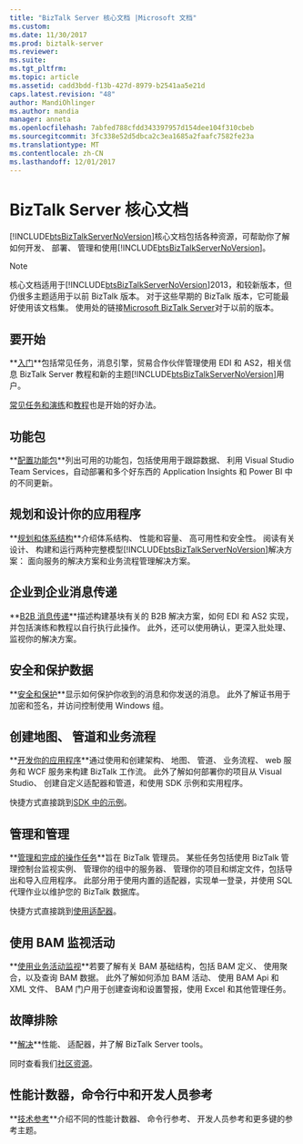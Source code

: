 ```yaml
---
title: "BizTalk Server 核心文档 |Microsoft 文档"
ms.custom: 
ms.date: 11/30/2017
ms.prod: biztalk-server
ms.reviewer: 
ms.suite: 
ms.tgt_pltfrm: 
ms.topic: article
ms.assetid: cadd3bdd-f13b-427d-8979-b2541aa5e21d
caps.latest.revision: "48"
author: MandiOhlinger
ms.author: mandia
manager: anneta
ms.openlocfilehash: 7abfed788cfdd343397957d154dee104f310cbeb
ms.sourcegitcommit: 3fc338e52d5dbca2c3ea1685a2faafc7582fe23a
ms.translationtype: MT
ms.contentlocale: zh-CN
ms.lasthandoff: 12/01/2017
---
```

# <a name="biztalk-server-core-documentation"></a>BizTalk Server 核心文档
[!INCLUDE[btsBizTalkServerNoVersion](../includes/btsbiztalkservernoversion-md.md)]核心文档包括各种资源，可帮助你了解如何开发、 部署、 管理和使用[!INCLUDE[btsBizTalkServerNoVersion](../includes/btsbiztalkservernoversion-md.md)]。  

> [!NOTE] 
> 核心文档适用于[!INCLUDE[btsBizTalkServerNoVersion](../includes/btsbiztalkservernoversion-md.md)]2013，和较新版本，但仍很多主题适用于以前 BizTalk 版本。 对于这些早期的 BizTalk 版本，它可能最好使用该文档集。 使用处的链接[Microsoft BizTalk Server](https://msdn.microsoft.com/library/dd547397\(BTS.10\).aspx)对于以前的版本。  

## <a name="get-started"></a>要开始
**[入门](../core/getting-started-with-biztalk-server.md)**包括常见任务，消息引擎，贸易合作伙伴管理使用 EDI 和 AS2，相关信息 BizTalk Server 教程和新的主题[!INCLUDE[btsBizTalkServerNoVersion](../includes/btsbiztalkservernoversion-md.md)]用户。
  
[常见任务和演练](http://msdn.microsoft.com/library/cd02757d-48c6-4ba4-b72d-02acd0b1eff1)和[教程](http://msdn.microsoft.com/library/1e404aca-6e25-4189-a0cc-5e9b95194b81)也是开始的好办法。

## <a name="feature-pack"></a>功能包 
**[配置功能包](../core/configure-the-feature-pack.md)**列出可用的功能包，包括使用用于跟踪数据、 利用 Visual Studio Team Services，自动部署和多个好东西的 Application Insights 和 Power BI 中的不同更新。 
  
## <a name="plan-and-architect-your-applications"></a>规划和设计你的应用程序
**[规划和体系结构](../core/plan-and-architect-your-biztalk-server-solution.md)**介绍体系结构、 性能和容量、 高可用性和安全性。 阅读有关设计、 构建和运行两种完整模型[!INCLUDE[btsBizTalkServerNoVersion](../includes/btsbiztalkservernoversion-md.md)]解决方案： 面向服务的解决方案和业务流程管理解决方案。

## <a name="business-to-business-messaging"></a>企业到企业消息传递
**[B2B 消息传递](../core/trading-partner-management-using-biztalk-server.md)**描述构建基块有关的 B2B 解决方案，如何 EDI 和 AS2 实现，并包括演练和教程以自行执行此操作。 此外，还可以使用确认，更深入批处理、 监视你的解决方案。 

## <a name="secure-and-protect-your-data"></a>安全和保护数据
**[安全和保护](../core/secure-and-protect-your-biztalk-messages.md)**显示如何保护你收到的消息和你发送的消息。 此外了解证书用于加密和签名，并访问控制使用 Windows 组。

## <a name="create-maps-pipelines-and-orchestrations"></a>创建地图、 管道和业务流程
**[开发你的应用程序](../core/develop-your-biztalk-applications.md)**通过使用和创建架构、 地图、 管道、 业务流程、 web 服务和 WCF 服务来构建 BizTalk 工作流。 此外了解如何部署你的项目从 Visual Studio、 创建自定义适配器和管道，和使用 SDK 示例和实用程序。
  
快捷方式直接跳到[SDK 中的示例](../core/samples-in-the-sdk.md)。
  
## <a name="administer-and-manage"></a>管理和管理
**[管理和完成的操作任务](../core/operational-and-administrative-tasks-in-your-biztalk-environment.md)**旨在 BizTalk 管理员。 某些任务包括使用 BizTalk 管理控制台监视实例、 管理你的组中的服务器、 管理你的项目和绑定文件，包括导出和导入应用程序。 此部分用于使用内置的适配器，实现单一登录，并使用 SQL 代理作业以维护您的 BizTalk 数据库。

快捷方式直接跳到[使用适配器](../core/using-adapters.md)。

## <a name="use-bam-to-monitor-activities"></a>使用 BAM 监视活动
**[使用业务活动监视](../core/using-business-activity-monitoring.md)**若要了解有关 BAM 基础结构，包括 BAM 定义、 使用聚合，以及查询 BAM 数据。 此外了解如何添加 BAM 活动、 使用 BAM Api 和 XML 文件、 BAM 门户用于创建查询和设置警报，使用 Excel 和其他管理任务。

## <a name="troubleshoot"></a>故障排除
**[解决](../core/troubleshooting.md)**性能、 适配器，并了解 BizTalk Server tools。

同时查看我们[社区资源](../core/community-resources5.md)。

## <a name="performance-counters-command-line-and-developer-reference"></a>性能计数器，命令行中和开发人员参考
 
**[技术参考](../core/technical-reference5.md)**介绍不同的性能计数器、 命令行参考、 开发人员参考和更多键的参考主题。
